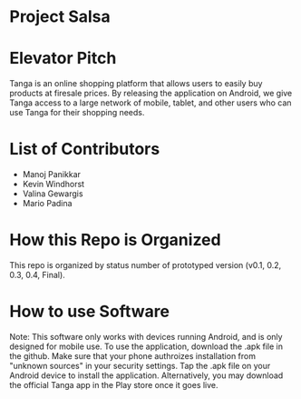 # Project Salsa

Elevator Pitch
==============================================================
Tanga is an online shopping platform that allows users to easily buy products at firesale prices. By releasing the application on Android, we give Tanga access to a large network of mobile, tablet, and other users who can use Tanga for their shopping needs.

List of Contributors
==============================================================
* Manoj Panikkar
* Kevin Windhorst
* Valina Gewargis
* Mario Padina

How this Repo is Organized
==============================================================
This repo is organized by status number of prototyped version (v0.1, 0.2, 0.3, 0.4, Final).

How to use Software
==============================================================
Note: This software only works with devices running Android, and is only designed for mobile use. To use the application, download the .apk file in the github. Make sure that your phone authroizes installation from "unknown sources" in your security settings. Tap the .apk file on your Android device to install the application. Alternatively, you may download the official Tanga app in the Play store once it goes live.